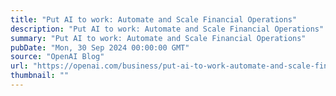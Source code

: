 ```yaml
---
title: "Put AI to work: Automate and Scale Financial Operations"
description: "Put AI to work: Automate and Scale Financial Operations"
summary: "Put AI to work: Automate and Scale Financial Operations"
pubDate: "Mon, 30 Sep 2024 00:00:00 GMT"
source: "OpenAI Blog"
url: "https://openai.com/business/put-ai-to-work-automate-and-scale-financial-operations"
thumbnail: ""
---
```


